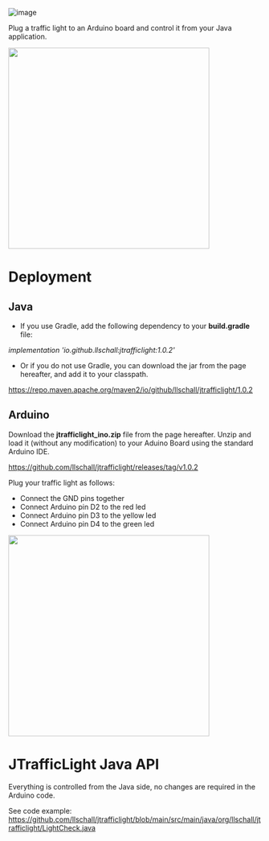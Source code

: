 ![image](https://github.com/llschall/jtrafficlight/blob/main/doc/jtrafficlight_512.bmp?raw=true)

Plug a traffic light to an Arduino board and control it from your Java application.

<img src="https://github.com/llschall/jtrafficlight/blob/main/doc/20231118_182137.jpg" width="400" height="400">

# Deployment

## Java

* If you use Gradle, add the following dependency to your **build.gradle** file:

_implementation 'io.github.llschall:jtrafficlight:1.0.2'_

* Or if you do not use Gradle, you can download the jar from the page hereafter, and add it to your classpath.
  
https://repo.maven.apache.org/maven2/io/github/llschall/jtrafficlight/1.0.2

## Arduino

Download the **jtrafficlight_ino.zip** file from the page hereafter. Unzip and load it (without any modification) to your Aduino Board using the standard Arduino IDE.

https://github.com/llschall/jtrafficlight/releases/tag/v1.0.2

Plug your traffic light as follows:
- Connect the GND pins together
- Connect Arduino pin D2 to the red led
- Connect Arduino pin D3 to the yellow led
- Connect Arduino pin D4 to the green led

<img src="https://github.com/llschall/jtrafficlight/blob/main/doc/20231118_182622.jpg" width="400" height="400">

# JTrafficLight Java API

Everything is controlled from the Java side, no changes are required in the Arduino code.

See code example:
https://github.com/llschall/jtrafficlight/blob/main/src/main/java/org/llschall/jtrafficlight/LightCheck.java
